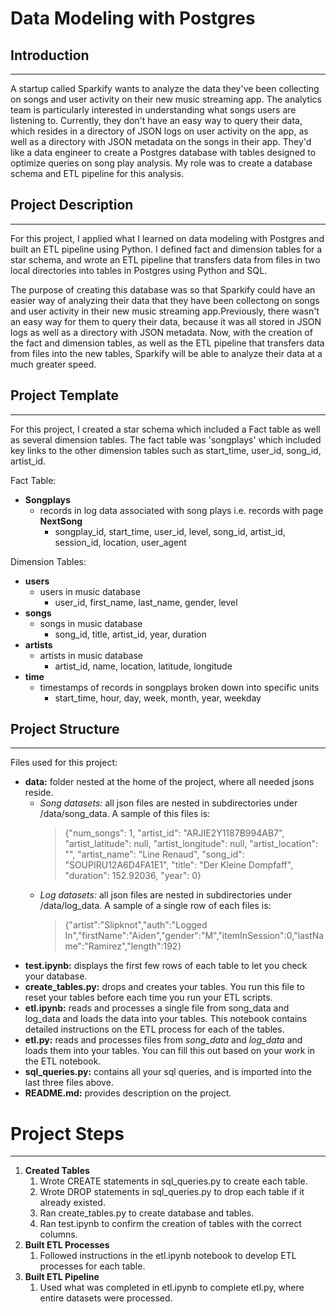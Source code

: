 # Data Modeling with Postgres


## Introduction
------------------------------------------------
A startup called Sparkify wants to analyze the data they've been collecting on songs and user activity on their new music streaming app. The analytics team is particularly interested in understanding what songs users are listening to. Currently, they don't have an easy way to query their data, which resides in a directory of JSON logs on user activity on the app, as well as a directory with JSON metadata on the songs in their app.
They'd like a data engineer to create a Postgres database with tables designed to optimize queries on song play analysis. My role was to create a database schema and ETL pipeline for this analysis.

## Project Description
------------------------------------------------
For this project, I applied what I learned on data modeling with Postgres and built an ETL pipeline using Python. I defined fact and dimension tables for a star schema, and wrote an ETL pipeline that transfers data from files in two local directories into tables in Postgres using Python and SQL.

The purpose of creating this database was so that Sparkify could have an easier way of analyzing their data that they have been collectong on songs and user activity in their new music streaming app.Previously, there wasn't an easy way for them to query their data, because it was all stored in JSON logs as well as a directory with JSON metadata. Now, with the creation of the fact and dimension tables, as well as the ETL pipeline that transfers data from files into the new tables, Sparkify will be able to analyze their data at a much greater speed.

## Project Template
------------------------------------------------
For this project, I created a star schema which included a Fact table as well as several dimension tables. The fact table was 'songplays' which included key links to the other dimension tables 
such as start_time, user_id, song_id, artist_id.

Fact Table:
- **Songplays**
    - records in log data associated with song plays i.e. records with page **NextSong**
        - songplay_id, start_time, user_id, level, song_id, artist_id, session_id, location, user_agent
        
Dimension Tables:
- **users** 
    - users in music database  
        - user_id, first_name, last_name, gender, level
- **songs** 
    - songs in music database 
        - song_id, title, artist_id, year, duration
- **artists** 
    - artists in music database 
        - artist_id, name, location, latitude, longitude
- **time** 
    - timestamps of records in songplays broken down into specific units 
        - start_time, hour, day, week, month, year, weekday

## Project Structure
------------------------------------------------

Files used for this project:
* **data:** folder nested at the home of the project, where all needed jsons reside.
    * *Song datasets:* all json files are nested in subdirectories under /data/song_data. A sample of this files is:
        >{"num_songs": 1, "artist_id": "ARJIE2Y1187B994AB7", "artist_latitude": null, "artist_longitude": null, "artist_location": "", "artist_name": "Line Renaud", "song_id": "SOUPIRU12A6D4FA1E1", "title": "Der Kleine Dompfaff", "duration": 152.92036, "year": 0}
    * *Log datasets:* all json files are nested in subdirectories under /data/log_data. A sample of a single row of each files is:
        >{"artist":"Slipknot","auth":"Logged In","firstName":"Aiden","gender":"M","itemInSession":0,"lastName":"Ramirez","length":192}
* **test.ipynb:** displays the first few rows of each table to let you check your database.
* **create_tables.py:** drops and creates your tables. You run this file to reset your tables before each time you run your ETL scripts.
* **etl.ipynb:** reads and processes a single file from song_data and log_data and loads the data into your tables. This notebook contains detailed instructions on the ETL process for each of the tables.
* **etl.py:** reads and processes files from *song_data* and *log_data* and loads them into your tables. You can fill this out based on your work in the ETL notebook.
* **sql_queries.py:** contains all your sql queries, and is imported into the last three files above.
* **README.md:** provides description on the project.

# Project Steps
------------------------------------------------
1. **Created Tables**
    1. Wrote CREATE statements in sql_queries.py to create each table.
    1. Wrote DROP statements in sql_queries.py to drop each table if it already existed.
    1. Ran create_tables.py to create database and tables.
    1. Ran test.ipynb to confirm the creation of tables with the correct columns. 
1. **Built ETL Processes**
    1. Followed instructions in the etl.ipynb notebook to develop ETL processes for each table.
1. **Built ETL Pipeline**
    1. Used what was completed in etl.ipynb to complete etl.py, where entire datasets were processed.
